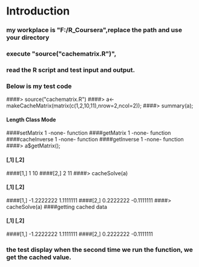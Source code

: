 # Introduction
### my workplace is "F:/R_Coursera",replace the path and use your directory
### execute "source("cachematrix.R")",
### read the R script and test input and output.
### Below is my test code

####> source("cachematrix.R")
####> a<-makeCacheMatrix(matrix(c(1,2,10,11),nrow=2,ncol=2));
####> summary(a);
####             Length Class  Mode    
####setMatrix    1      -none- function
####getMatrix    1      -none- function
####cacheInverse 1      -none- function
####getInverse   1      -none- function
####> a$getMatrix();
####     [,1] [,2]
####[1,]    1   10
####[2,]    2   11
####> cacheSolve(a)
####           [,1]       [,2]
####[1,] -1.2222222  1.1111111
####[2,]  0.2222222 -0.1111111
####> cacheSolve(a)
####getting cached data
####           [,1]       [,2]
####[1,] -1.2222222  1.1111111
####[2,]  0.2222222 -0.1111111

### the test display when the second time we run the function, we get the cached value.
